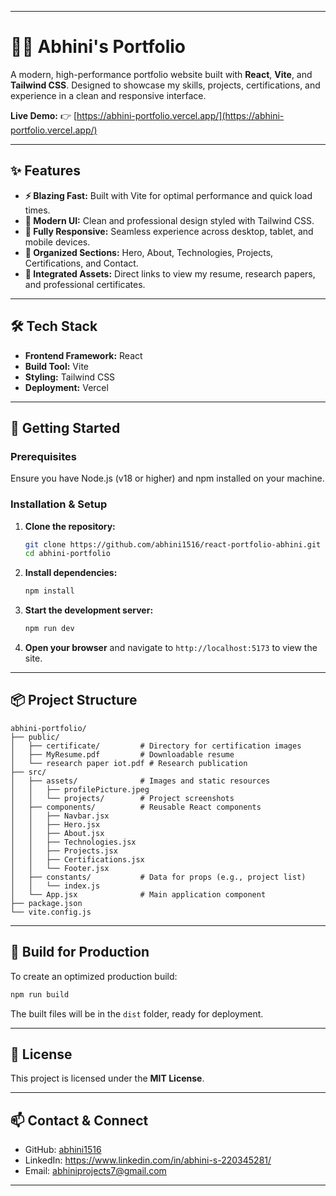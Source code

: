 
***

# **👩‍💻 Abhini's Portfolio**

A modern, high-performance portfolio website built with **React**, **Vite**, and **Tailwind CSS**. Designed to showcase my skills, projects, certifications, and experience in a clean and responsive interface.

**Live Demo:** 👉 [https://abhini-portfolio.vercel.app/](https://abhini-portfolio.vercel.app/)

---

## **✨ Features**

- **⚡ Blazing Fast:** Built with Vite for optimal performance and quick load times.
- **🎨 Modern UI:** Clean and professional design styled with Tailwind CSS.
- **📱 Fully Responsive:** Seamless experience across desktop, tablet, and mobile devices.
- **📂 Organized Sections:** Hero, About, Technologies, Projects, Certifications, and Contact.
- **🔗 Integrated Assets:** Direct links to view my resume, research papers, and professional certificates.

---

## **🛠️ Tech Stack**

- **Frontend Framework:** React
- **Build Tool:** Vite
- **Styling:** Tailwind CSS
- **Deployment:** Vercel

---

## **🚀 Getting Started**

### **Prerequisites**

Ensure you have Node.js (v18 or higher) and npm installed on your machine.

### **Installation & Setup**

1.  **Clone the repository:**
    ```bash
    git clone https://github.com/abhini1516/react-portfolio-abhini.git
    cd abhini-portfolio
    ```

2.  **Install dependencies:**
    ```bash
    npm install
    ```

3.  **Start the development server:**
    ```bash
    npm run dev
    ```
4.  **Open your browser** and navigate to `http://localhost:5173` to view the site.

---

## **📦 Project Structure**

```
abhini-portfolio/
├── public/
│   ├── certificate/         # Directory for certification images
│   ├── MyResume.pdf         # Downloadable resume
│   └── research paper iot.pdf # Research publication
├── src/
│   ├── assets/              # Images and static resources
│   │   ├── profilePicture.jpeg
│   │   └── projects/        # Project screenshots
│   ├── components/          # Reusable React components
│   │   ├── Navbar.jsx
│   │   ├── Hero.jsx
│   │   ├── About.jsx
│   │   ├── Technologies.jsx
│   │   ├── Projects.jsx
│   │   ├── Certifications.jsx
│   │   └── Footer.jsx
│   ├── constants/           # Data for props (e.g., project list)
│   │   └── index.js
│   └── App.jsx              # Main application component
├── package.json
└── vite.config.js
```

---

## **🔧 Build for Production**

To create an optimized production build:

```bash
npm run build
```

The built files will be in the `dist` folder, ready for deployment.

---

## **📄 License**

This project is licensed under the **MIT License**.

---

## **📫 Contact & Connect**

- GitHub: [abhini1516](https://github.com/abhini1516)  
- LinkedIn: https://www.linkedin.com/in/abhini-s-220345281/ 
- Email: abhiniprojects7@gmail.com

***

